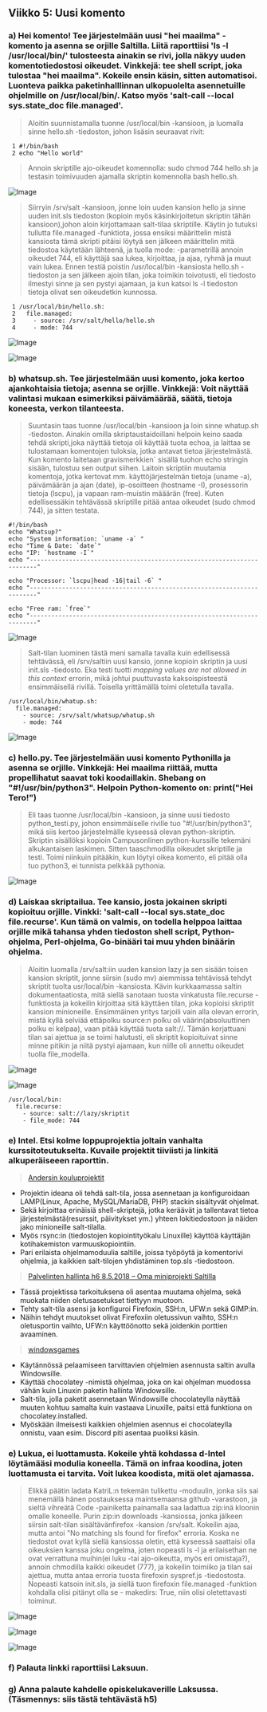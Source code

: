 ## Viikko 5: Uusi komento

### a) Hei komento! Tee järjestelmään uusi "hei maailma" -komento ja asenna se orjille Saltilla. Liitä raporttiisi 'ls -l /usr/local/bin/' tulosteesta ainakin se rivi, jolla näkyy uuden komentotiedostosi oikeudet. Vinkkejä: tee shell script, joka tulostaa "hei maailma". Kokeile ensin käsin, sitten automatisoi. Luonteva paikka paketinhalllinnan ulkopuolelta asennetuille ohjelmille on /usr/local/bin/. Katso myös 'salt-call --local sys.state_doc file.managed'. 
> Aloitin suunnistamalla tuonne /usr/local/bin -kansioon, ja luomalla sinne hello.sh -tiedoston, johon lisäsin seuraavat rivit:
```
 1 #!/bin/bash
 2 echo "Hello world"
```
> Annoin skriptille ajo-oikeudet komennolla: sudo chmod 744  hello.sh ja testasin toimivuuden ajamalla skriptin komennolla bash hello.sh.

![Image](https://i.imgur.com/IPjh5PS.png)

> Siirryin /srv/salt -kansioon, jonne loin uuden kansion hello ja sinne uuden init.sls tiedoston (kopioin myös käsinkirjoitetun skriptin tähän kansioon),johon aloin kirjottamaan salt-tilaa skriptille. Käytin jo tutuksi tullutta file.managed -funktiota, jossa ensiksi määrittelin mistä kansiosta tämä skripti pitäisi löytyä sen jälkeen määrittelin mitä tiedostoa käytetään lähteenä, ja tuolla mode: -parametrillä annoin oikeudet 744, eli käyttäjä saa lukea, kirjoittaa, ja ajaa, ryhmä ja muut vain lukea. Ennen testiä poistin /usr/local/bin -kansiosta hello.sh -tiedoston ja sen jälkeen ajoin tilan, joka toimikin toivotusti, eli tiedosto ilmestyi sinne ja sen pystyi ajamaan, ja kun katsoi ls -l tiedoston tietoja olivat sen oikeudetkin kunnossa.

```
 1 /usr/local/bin/hello.sh:
 2   file.managed:
 3     - source: /srv/salt/hello/hello.sh
 4     - mode: 744
```

![Image](https://i.imgur.com/AnhSzvx.png)

![Image](https://i.imgur.com/KQ51eam.png)

### b) whatsup.sh. Tee järjestelmään uusi komento, joka kertoo ajankohtaisia tietoja; asenna se orjille. Vinkkejä: Voit näyttää valintasi mukaan esimerkiksi päivämäärää, säätä, tietoja koneesta, verkon tilanteesta.

> Suuntasin taas tuonne /usr/local/bin -kansioon ja loin sinne whatup.sh -tiedoston. Ainakin omilla skriptaustaidoillani helpoin keino saada tehdä skripti,joka näyttää tietoja oli käyttää tuota echoa, ja laittaa se tulostamaan komentojen tuloksia, jotka antavat tietoa järjestelmästä. Kun komento laitetaan gravismerkkien` sisällä tuohon echo stringin sisään, tulostuu sen output siihen. Laitoin skriptiin muutamia komentoja, jotka kertovat mm. käyttöjärjestelmän tietoja (uname -a), päivämäärän ja ajan (date), ip-osoitteen (hostname -I), prosessorin tietoja (lscpu), ja vapaan ram-muistin määärän (free). Kuten edellisessäkin tehtävässä skriptille pitää antaa oikeudet (sudo chmod 744), ja sitten testata.

```
#!/bin/bash
echo "Whatsup?"
echo "System information: `uname -a` "
echo "Time & Date: `date`"
echo "IP: `hostname -I`"
echo "------------------------------------------------------------------------"

echo "Processor: `lscpu|head -16|tail -6` "
echo "------------------------------------------------------------------------"

echo "Free ram: `free`"
echo "------------------------------------------------------------------------"
```

![Image](https://i.imgur.com/PHOMDYz.png)

> Salt-tilan luominen tästä meni samalla tavalla kuin edellisessä tehtävässä, eli /srv/saltiin uusi kansio, jonne kopioin skriptin ja uusi init.sls -tiedosto. Eka testi tuotti *mapping values are not allowed in this context* errorin, mikä johtui puuttuvasta kaksoispisteestä ensimmäisellä rivillä. Toisella yrittämällä toimi oletetulla tavalla.

```
/usr/local/bin/whatup.sh:
  file.managed:
    - source: /srv/salt/whatsup/whatup.sh
    - mode: 744
```
![Image](https://i.imgur.com/WV9gjvh.png)

### c) hello.py. Tee järjestelmään uusi komento Pythonilla ja asenna se orjille. Vinkkejä: Hei maailma riittää, mutta propellihatut saavat toki koodaillakin. Shebang on "#!/usr/bin/python3". Helpoin Python-komento on: print("Hei Tero!")

> Eli taas tuonne /usr/local/bin -kansioon, ja sinne uusi tiedosto python_testi.py, johon ensimmäiselle riville tuo "#!/usr/bin/python3", mikä siis kertoo järjestelmälle kyseessä olevan python-skriptin. Skriptin sisällöksi kopioin Campusonlinen python-kurssille tekemäni alkukantaisen laskimen. Sitten taaschmodilla oikeudet skriptille ja testi. Toimi niinkuin pitääkin, kun löytyi oikea komento, eli pitää olla tuo python3, ei tunnista pelkkää pythonia.

![Image](https://i.imgur.com/mF3VaTn.png)

###  d) Laiskaa skriptailua. Tee kansio, josta jokainen skripti kopioituu orjille. Vinkki: 'salt-call --local sys.state_doc file.recurse'. Kun tämä on valmis, on todella helppoa laittaa orjille mikä tahansa yhden tiedoston shell script, Python-ohjelma, Perl-ohjelma, Go-binääri tai muu yhden binäärin ohjelma.

> Aloitin luomalla /srv/salt:iin uuden kansion lazy ja sen sisään toisen kansion skriptit, jonne siirsin (sudo mv) aiemmissa tehtävissä tehdyt skriptit tuolta usr/local/bin -kansiosta. Kävin kurkkaamassa saltin dokumentaatiosta, mitä siellä sanotaan tuosta vinkatusta file.recurse -funktiosta ja kokeilin kirjoittaa sitä käyttäen tilan, joka kopioisi skriptit kansion minioneille. Ensimmäinen yritys tarjoili vain alla olevan errorin, mistä kyllä selviää ettäpolku source:n polku oli väärin(absoluuttinen polku ei kelpaa), vaan  pitää käyttää tuota salt://. Tämän korjattuani tilan sai ajettua ja se toimi halutusti, eli skriptit kopioituivat sinne minne pitikin ja niitä pystyi ajamaan, kun niille oli annettu oikeudet tuolla file_modella.

![Image](https://i.imgur.com/oZLUhhq.png)

![Image](https://i.imgur.com/uYnHMFQ.png)

```
/usr/local/bin:
  file.recurse:
    - source: salt://lazy/skriptit
    - file_mode: 744
```

### e) Intel. Etsi kolme loppuprojektia joltain vanhalta kurssitoteutukselta. Kuvaile projektit tiiviisti ja linkitä alkuperäiseeen raporttin.

> [Andersin kouluprojektit](https://koodiprojektit.wordpress.com/h7-oma-projekti/)

* Projektin ideana oli tehdä salt-tila, jossa asennetaan ja konfiguroidaan LAMP(Linux, Apache, MySQL/MariaDB, PHP) stackin sisältyvät ohjelmat.
* Sekä kirjoittaa erinäisiä shell-skriptejä, jotka keräävät ja tallentavat tietoa järjestelmästä(resurssit, päivitykset ym.) yhteen lokitiedostoon ja näiden jako minioneille salt-tilalla.
* Myös rsync:in (tiedostojen kopiointityökalu Linuxille) käyttöä käyttäjän kotihakemiston varmuuskopiointiin.
* Pari erilaista ohjelmamoduulia saltille, joissa työpöytä ja komentorivi ohjelmia, ja kaikkien salt-tilojen yhdistäminen top.sls -tiedostoon.

> [Palvelinten hallinta h6 8.5.2018 – Oma miniprojekti Saltilla](https://katrilaulajainen.wordpress.com/2018/05/10/palvelinten-hallinta-h6-8-5-2018-oma-miniprojekti-saltilla/)

* Tässä projektissa tarkoituksena oli asentaa muutama ohjelma, sekä muokata niiden oletusasetukset tiettyyn muotoon.
* Tehty salt-tila asensi ja konfiguroi Firefoxin, SSH:n, UFW:n sekä GIMP:in.
* Näihin tehdyt muutokset olivat Firefoxiin oletussivun vaihto, SSH:n oletusportin vaihto, UFW:n käyttöönotto sekä joidenkin porttien avaaminen.

> [windowsgames](https://github.com/jaketin/windowsgames)

* Käytännössä pelaamiseen tarvittavien ohjelmien asennusta saltin avulla Windowsille.
* Käyttää chocolatey -nimistä ohjelmaa, joka on kai ohjelman muodossa vähän kuin Linuxin paketin hallinta Windowsille.
* Salt-tila, jolla paketit asennetaan Windowsille chocolateylla näyttää muuten kohtuu samalta kuin vastaava Linuxille, paitsi että funktiona on chocolatey.installed.
* Myöskään ilmeisesti kaikkien ohjelmien asennus ei chocolateylla onnistu, vaan esim. Discord piti asentaa puoliksi käsin.

### e) Lukua, ei luottamusta. Kokeile yhtä kohdassa d-Intel löytämääsi modulia koneella. Tämä on infraa koodina, joten luottamusta ei tarvita. Voit lukea koodista, mitä olet ajamassa.

> Elikkä päätin ladata KatriL:n tekemän tulikettu -moduulin, jonka siis sai menemällä hänen postauksessa maintsemaansa github -varastoon, ja sieltä vihreätä Code -painiketta painamalla saa ladattua zip:inä kloonin omalle koneelle. Purin zip:in downloads -kansiossa, jonka jälkeen siirsin salt-tilan sisältävänfirefox -kansion /srv/salt. Kokeilin ajaa, mutta antoi "No matching sls found for firefox" erroria. Koska ne tiedostot ovat kyllä siellä kansiossa oletin, että kyseessä saattaisi olla oikeuksien kanssa joku ongelma, joten nopeasti ls -l ja erilaisethan ne ovat verrattuna muihin(ei luku -tai ajo-oikeutta, myös eri omistaja?), annoin chmodilla kaikki oikeudet (777), ja kokeilin toimiiko ja tilan sai ajettua, mutta antaa erroria tuosta firefoxin syspref.js -tiedostosta. Nopeasti katsoin init.sls, ja siellä tuon firefoxin file.managed -funktion kohdalla olisi pitänyt olla se - makedirs: True, niin olisi oletettavasti toiminut.

![Image](https://i.imgur.com/JD2CSP6.png)

![Image](https://i.imgur.com/0GrG1KF.png)

![Image](https://i.imgur.com/ImL5h0P.png)

### f) Palauta linkki raporttiisi Laksuun.

### g) Anna palaute kahdelle opiskelukaverille Laksussa. (Täsmennys: siis tästä tehtävästä h5)
